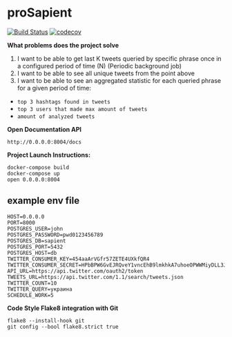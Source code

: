 # proSapient
[![Build Status](https://travis-ci.org/alexsukhrin/proSapient.svg?branch=master)](https://travis-ci.org/alexsukhrin/proSapient)
[![codecov](https://codecov.io/gh/alexsukhrin/proSapient/branch/master/graph/badge.svg)](https://codecov.io/gh/alexsukhrin/proSapient)

**What problems does the project solve**

1. I want to be able to get last K tweets queried by specific phrase once in a configured period of time (N) (Periodic background job)
2. I want to be able to see all unique tweets from the point above
3. I want to be able to see an aggregated statistic for each queried phrase for a given period of time:
- `top 3 hashtags found in tweets`
- `top 3 users that made max amount of tweets`
- `amount of analyzed tweets`

**Open Documentation API**
```
http://0.0.0.0:8004/docs
```

**Project Launch Instructions:**
```
docker-compose build
docker-compose up
open 0.0.0.0:8004
```

## example env file
```
HOST=0.0.0.0
PORT=8000
POSTGRES_USER=john
POSTGRES_PASSWORD=pwd0123456789
POSTGRES_DB=sapient
POSTGRES_PORT=5432
POSTGRES_HOST=db
TWITTER_CONSUMER_KEY=454aaArVGfr57ZETE4UXkfQR4
TWITTER_CONSUMER_SECRET=HPbBPW6GvEJRQveY1vncEhB9lmkhkA7uhoeOPWWMiyDLL3J45A
API_URL=https://api.twitter.com/oauth2/token
TWEETS_URL=https://api.twitter.com/1.1/search/tweets.json
TWITTER_COUNT=10
TWITTER_QUERY=украина
SCHEDULE_WORK=5
```

**Code Style Flake8 integration with Git**
```
flake8 --install-hook git
git config --bool flake8.strict true
```